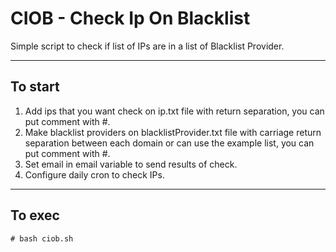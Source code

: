 # **CIOB** - Check Ip On Blacklist

Simple script to check if list of IPs are in a list of Blacklist Provider.

---
## To start
 1. Add ips that you want check on ip.txt file with return separation, you can put comment with #.
 2. Make blacklist providers on blacklistProvider.txt file with carriage return separation between each domain or can use the example list, you can put comment with #.
 3. Set email in email variable to send results of check.
 4. Configure daily cron to check IPs.

---

## To exec
```
# bash ciob.sh
```

